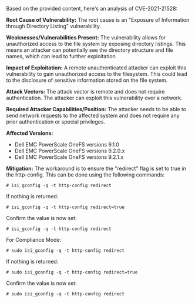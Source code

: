 Based on the provided content, here's an analysis of CVE-2021-21528:

**Root Cause of Vulnerability:**
The root cause is an "Exposure of Information through Directory Listing" vulnerability.

**Weaknesses/Vulnerabilities Present:**
The vulnerability allows for unauthorized access to the file system by exposing directory listings. This means an attacker can potentially see the directory structure and file names, which can lead to further exploitation.

**Impact of Exploitation:**
A remote unauthenticated attacker can exploit this vulnerability to gain unauthorized access to the filesystem. This could lead to the disclosure of sensitive information stored on the file system.

**Attack Vectors:**
The attack vector is remote and does not require authentication. The attacker can exploit this vulnerability over a network.

**Required Attacker Capabilities/Position:**
The attacker needs to be able to send network requests to the affected system and does not require any prior authentication or special privileges.

**Affected Versions:**
- Dell EMC PowerScale OneFS versions 9.1.0
- Dell EMC PowerScale OneFS versions 9.2.0.x
- Dell EMC PowerScale OneFS versions 9.2.1.x

**Mitigation:**
The workaround is to ensure the "redirect" flag is set to true in the http-config. This can be done using the following commands:

```
# isi_gconfig -q -t http-config redirect
```
If nothing is returned:
```
# isi_gconfig -q -t http-config redirect=true
```
Confirm the value is now set:
```
# isi_gconfig -q -t http-config redirect
```

For Compliance Mode:
```
# sudo isi_gconfig -q -t http-config redirect
```
If nothing is returned:
```
# sudo isi_gconfig -q -t http-config redirect=true
```
Confirm the value is now set:
```
# sudo isi_gconfig -q -t http-config redirect
```